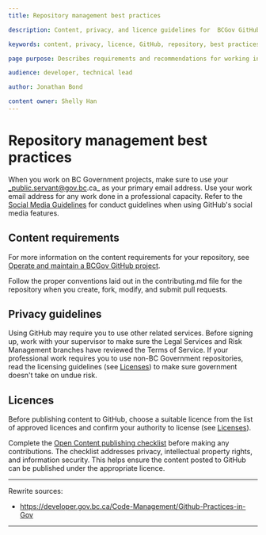 ```yaml
---
title: Repository management best practices

description: Content, privacy, and licence guidelines for  BCGov GitHub repositories

keywords: content, privacy, licence, GitHub, repository, best practices

page purpose: Describes requirements and recommendations for working in a professional capacity in BC Government GitHub repositories.

audience: developer, technical lead

author: Jonathan Bond

content owner: Shelly Han
---
```


# Repository management best practices

When you work on BC Government projects, make sure to use your _public.servant@gov.bc.ca_ as your primary email address. Use your work email address for any work done in a professional capacity. Refer to the [Social Media Guidelines](http://www.gov.bc.ca/citz/citizens_engagement/some_guidelines_master.pdf) for conduct guidelines when using GitHub's social media features.

## Content requirements

For more information on the content requirements for your repository, see [Operate and maintain a BCGov GitHub project](operate-maintain-bcgov-github-project.md).

Follow the proper conventions laid out in the contributing.md file for the repository when you create, fork, modify, and submit pull requests.

## Privacy guidelines

Using GitHub may require you to use other related services. Before signing up, work with your supervisor to make sure the Legal Services and Risk Management branches have reviewed the Terms of Service. If your professional work requires you to use non-BC Government repositories, read the licensing guidelines (see [Licenses](Licenses.md)) to make sure government doesn't take on undue risk.

## Licences

Before publishing content to GitHub, choose a suitable licence from the list of approved licences and confirm your authority to license (see [Licenses](Licenses.md)).

Complete the [Open Content publishing checklist](Content-Approval-Checklist.md) before making any contributions. The checklist addresses privacy, intellectual property rights, and information security. This helps ensure the content posted to GitHub can be published under the appropriate licence.

---
Rewrite sources:
* https://developer.gov.bc.ca/Code-Management/Github-Practices-in-Gov
---
